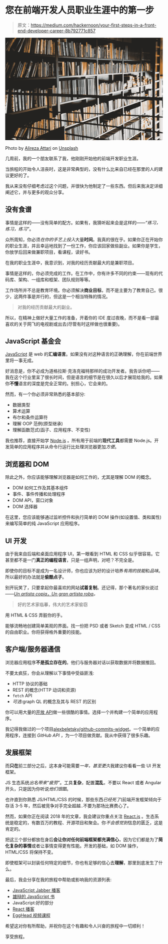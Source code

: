 # 您在前端开发人员职业生涯中的第一步

> 原文：<https://medium.com/hackernoon/your-first-steps-in-a-front-end-developer-career-8b792771c857>

![](img/70e5e5512c0699a0da7ce0378726936f.png)

Photo by [Alireza Attari](https://unsplash.com/photos/5kXNhroW1_Y?utm_source=unsplash&utm_medium=referral&utm_content=creditCopyText) on [Unsplash](https://unsplash.com/search/photos/read?utm_source=unsplash&utm_medium=referral&utm_content=creditCopyText)

几周前，我的一个朋友联系了我，他刚刚开始他的前端开发职业生涯。

当旅程的开始令人沮丧时，这是非常典型的，没有什么比来自已经在那里的人的建议更好的了。

我从来没有仔细考虑过这个问题，并很快为他制定了一些东西。但后来我决定详细阐述它，并与更多的观众分享。

## 没有食谱

事情是这样的——没有简单的配方。如果有，我猜听起来会是这样的——*“练习，练习，练习”*。

众所周知，你必须*在你的手艺上投入*大量**时间**。我真的很在乎。如果你正在开始你的职业生涯，并且幸运地找到了一份工作，你应该回家做些副业。如果你是学生，你放学后回来做兼职项目，看课程，读好书。

在我的职业生涯中，我意识到，对我的经历贡献最大的是兼职项目。

事情是这样的，你必须完成的工作。在工作中，你有许多不同的约束——现有的代码库、架构、一组库和框架、团队规则等等。

工作场所并不总是教育环境。你必须解决**商业目标**，而不是主要为了教育自己。很少，这两件事是并行的，但这是一个相当特殊的情况。

> 对我的经历贡献最大的副业。

所以，在精神上做好大量工作的准备，开着你的 IDE 度过夜晚，而不是看一部最喜欢的关于网飞的电视剧或出去(尽管有时这样做也很重要)。

## JavaScript 基金会

[JavaScript](https://hackernoon.com/tagged/javascript) 是 web 的**汇编语言**。如果没有对这种语言的正确理解，你在前端世界里将一事无成。

好消息是，你不必成为道格拉斯·克洛克福特那样的成功开发者。我告诉你吧——我在这个行业里呆了很长时间，但是语言的细节是在很久以后才展现给我的。如果你**不懂**语言的深度是完全正常的。别担心，它会来的。

然而，有一个你必须非常熟悉的基本部分:

*   数据类型
*   算术运算
*   布尔和条件运算符
*   理解 OOP 范例(原型继承)
*   理解函数范式(函子、应用程序、不变性)

我也推荐，直接开始学 [Node.js](https://nodejs.org/en/) 。所有用于前端的**现代工具**都需要 Node.js。开发简单的应用程序并从命令行运行比处理浏览器更加*方便*。

## 浏览器和 DOM

除此之外，你应该能够理解浏览器是如何工作的，尤其是理解 DOM 的概念。

*   DOM 如何工作及其基本组件
*   事件、事件传播和处理程序
*   DOM API，窗口对象
*   DOM 选择器

在这里，您应该能够通过监听控件和执行简单的 DOM 操作(如设置值、类和属性)来编写简单的纯 JavaScript 应用程序。

## UI 开发

由于我来自后端和桌面应用程序 UI，第一眼看到 HTML 和 CSS 似乎很容易。它甚至都不是一门**真正的编程语言**，只是一组声明，对吧？不完全是。

即使你的目标不是成为一名设计师，你也应该为好的设计培养*有用的技能*和*品味*。所以最好的办法就是**偷酷点子**。

别开玩笑了，只要拿起你最喜欢的网站**试着复制**。还记得，那个著名的家伙说过——[*Un artista copia，Un gran artista roba*](https://en.wikipedia.org/wiki/Pablo_Picasso)*。*

> 好的艺术家临摹，伟大的艺术家偷窃

用 HTML & CSS 弄脏你的手。

能够流畅地创建简单美观的界面。找一份把 PSD 或者 Sketch 变成 HTML / CSS 的自由职业。你将获得格外重要的技能。

## 客户端/服务器通信

浏览器应用程序**不是孤立存在的**。他们与服务器对话以获取数据并将数据推回。

不要太疯狂，你会从理解以下事情中受益匪浅:

*   HTTP 协议的基础
*   REST 的概念(HTTP 动词和资源)
*   `fetch` API
*   *可选*:graph QL 的概念及其与 REST 的区别

你可以用大量的[开放 API](https://github.com/toddmotto/public-apis)做一些很酷的事情。选择一个并构建一个简单的应用程序。

我记得我做过的一个项目[alexbeletsky/github-commits-widget](https://github.com/alexbeletsky/github-commits-widget)。一个简单的应用程序，连接到 *GitHub API* ，为一个项目做贡献。我从中获得了很多乐趣。

## 发展框架

而**只在**前三部分之后，这本身可能需要*一年，甚至更久*我建议你看看一些 UI 开发框架。

JS 生态系统*出名带来“疲劳”*。工具**复杂**，配置**混乱**，不要以 React 或者 Angular 开头，只是因为你听说*他们很酷*。

也许直到你熟悉 JS/HTML/CSS 的时候，那些东西*已经死了*(前端开发框架倾向于存活 3-5 年，然后被竞争对手完全超越..不要为那场比赛费心了。

然而，如果你正在阅读 2018 年的文章，我会建议你重点关注 [React.js](https://reactjs.org/) 。生态系统是稳定的，有数百万的教程、开源项目和聚会。你*不会感觉到*信息的匮乏，这是肯定的。

把这三个部分都放在身后**会让你对任何前端框架都充满信心**，因为它们都是为了**简化复杂的事情**或者让事情变得更有性能。开发的基础，如 DOM 操作，HTML/CSS 将保持不变。

即使框架可以封装任何特定的细节，你也有足够的信心去**理解**，那里到底发生了什么。

最后，我会分享在我的旅程中帮助或影响我的资源列表:

*   [JavaScript Jabber 播客](https://devchat.tv/js-jabber/)
*   [雄辩的 JavaScript 书](https://eloquentjavascript.net/)
*   JavaScript:好的部分
*   [React 播客](https://reactpodcast.simplecast.fm/)
*   [EggHead 视频课程](https://egghead.io/)

希望这对你有所帮助，并祝你在这个有趣和令人兴奋的旅程中一切顺利！

享受旅程。